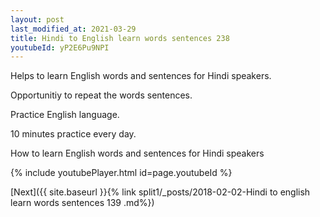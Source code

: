 ```yaml
---
layout: post
last_modified_at: 2021-03-29
title: Hindi to English learn words sentences 238 
youtubeId: yP2E6Pu9NPI
---
```

 
 
Helps to learn English words and sentences for Hindi speakers.

Opportunitiy to repeat the words sentences. 

Practice English language. 
 
10 minutes practice every day. 
 
How to learn English words and sentences for Hindi speakers 
 
{% include youtubePlayer.html id=page.youtubeId %}
 
 
[Next]({{ site.baseurl }}{% link  split1/_posts/2018-02-02-Hindi to english learn words sentences 139 .md%})
 
